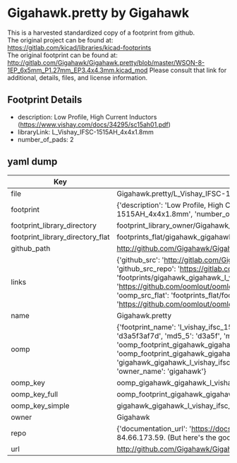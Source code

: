# Gigahawk.pretty by Gigahawk  
This is a harvested standardized copy of a footprint from github.  
The original project can be found at:  
https://gitlab.com/kicad/libraries/kicad-footprints  
The original footprint can be found at:
http://gitlab.com/Gigahawk/Gigahawk.pretty/blob/master/WSON-8-1EP_6x5mm_P1.27mm_EP3.4x4.3mm.kicad_mod
Please consult that link for additional, details, files, and license information.  
## Footprint Details
* description: Low Profile, High Current Inductors (https://www.vishay.com/docs/34295/sc15ah01.pdf)  
* libraryLink: L_Vishay_IFSC-1515AH_4x4x1.8mm  
* number_of_pads: 2  
## yaml dump  
| Key | Value |  
| --- | --- |  
| file | Gigahawk.pretty/L_Vishay_IFSC-1515AH_4x4x1.8mm.kicad_mod |  
| footprint | {'description': 'Low Profile, High Current Inductors (https://www.vishay.com/docs/34295/sc15ah01.pdf)', 'libraryLink': 'L_Vishay_IFSC-1515AH_4x4x1.8mm', 'number_of_pads': 2} |  
| footprint_library_directory | footprint_library_owner/Gigahawk_Gigahawk.pretty |  
| footprint_library_directory_flat | footprints_flat/gigahawk_gigahawk_l_vishay_ifsc_1515ah_4x4x1_8mm/working |  
| github_path | http://github.com/Gigahawk/Gigahawk.pretty/blob/master/L_Vishay_IFSC-1515AH_4x4x1.8mm.kicad_mod |  
| links | {'github_src': 'http://gitlab.com/Gigahawk/Gigahawk.pretty/blob/master/WSON-8-1EP_6x5mm_P1.27mm_EP3.4x4.3mm.kicad_mod', 'github_src_repo': 'https://gitlab.com/kicad/libraries/kicad-footprints', 'oomp_bot': 'footprints/gigahawk_gigahawk_l_vishay_ifsc_1515ah_4x4x1_8mm/working', 'oomp_bot_github': 'https://github.com/oomlout/oomlout_oomp_footprint_bot/tree/main/footprints/gigahawk_gigahawk_l_vishay_ifsc_1515ah_4x4x1_8mm/working', 'oomp_src_flat': 'footprints_flat/footprints_flat/gigahawk_gigahawk_l_vishay_ifsc_1515ah_4x4x1_8mm/working', 'oomp_src_flat_github': 'https://github.com/oomlout/oomlout_oomp_footprint_src/tree/main/footprints_flat/gigahawk_gigahawk_l_vishay_ifsc_1515ah_4x4x1_8mm/working'} |  
| name | Gigahawk.pretty |  
| oomp | {'footprint_name': 'l_vishay_ifsc_1515ah_4x4x1_8mm', 'library_name': 'gigahawk', 'md5': 'd3a5f3af7d467875adb0fd72fda2ff45', 'md5_10': 'd3a5f3af7d', 'md5_5': 'd3a5f', 'md5_6': 'd3a5f3', 'oomp_key': 'oomp_gigahawk_gigahawk_l_vishay_ifsc_1515ah_4x4x1_8mm', 'oomp_key_extra': 'oomp_footprint_gigahawk_gigahawk_l_vishay_ifsc_1515ah_4x4x1_8mm', 'oomp_key_full': 'oomp_footprint_gigahawk_gigahawk_l_vishay_ifsc_1515ah_4x4x1_8mm_d3a5f3', 'oomp_key_simple': 'gigahawk_gigahawk_l_vishay_ifsc_1515ah_4x4x1_8mm', 'original_filename': 'Gigahawk.pretty/L_Vishay_IFSC-1515AH_4x4x1.8mm.kicad_mod', 'owner_name': 'gigahawk'} |  
| oomp_key | oomp_gigahawk_gigahawk_l_vishay_ifsc_1515ah_4x4x1_8mm |  
| oomp_key_full | oomp_footprint_gigahawk_gigahawk_l_vishay_ifsc_1515ah_4x4x1_8mm |  
| oomp_key_simple | gigahawk_gigahawk_l_vishay_ifsc_1515ah_4x4x1_8mm |  
| owner | Gigahawk |  
| repo | {'documentation_url': 'https://docs.github.com/rest/overview/resources-in-the-rest-api#rate-limiting', 'message': "API rate limit exceeded for 84.66.173.59. (But here's the good news: Authenticated requests get a higher rate limit. Check out the documentation for more details.)"} |  
| url | http://github.com/Gigahawk/Gigahawk.pretty |  

